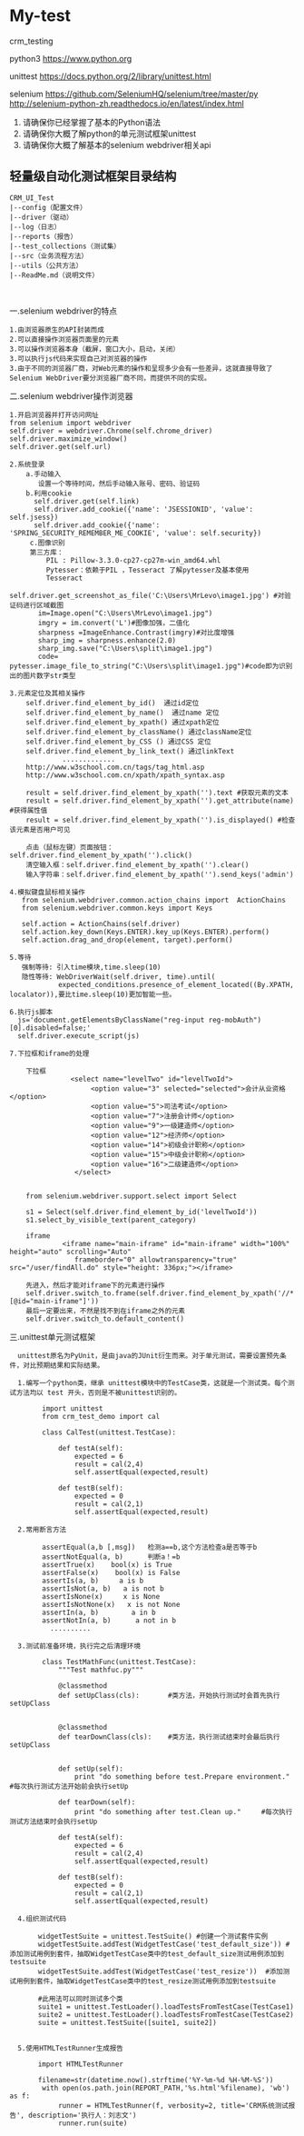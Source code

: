 # My-test 
crm_testing

python3
https://www.python.org

unittest
https://docs.python.org/2/library/unittest.html

selenium
https://github.com/SeleniumHQ/selenium/tree/master/py
http://selenium-python-zh.readthedocs.io/en/latest/index.html

1. 请确保你已经掌握了基本的Python语法
2. 请确保你大概了解python的单元测试框架unittest
3. 请确保你大概了解基本的selenium webdriver相关api
   
## 轻量级自动化测试框架目录结构

    CRM_UI_Test
    |--config（配置文件）
    |--driver（驱动）
    |--log（日志）
    |--reports（报告）
    |--test_collections（测试集）
    |--src（业务流程方法）
    |--utils（公共方法）
    |--ReadMe.md（说明文件）
        
   
   
   
   
 
 
一.selenium webdriver的特点

    1.由浏览器原生的API封装而成
    2.可以直接操作浏览器页面里的元素
    3.可以操作浏览器本身（截屏，窗口大小，启动，关闭）
    3.可以执行js代码来实现自己对浏览器的操作
    3.由于不同的浏览器厂商，对Web元素的操作和呈现多少会有一些差异，这就直接导致了Selenium WebDriver要分浏览器厂商不同，而提供不同的实现。 

二.selenium webdriver操作浏览器

    1.开启浏览器并打开访问网址
    from selenium import webdriver
    self.driver = webdriver.Chrome(self.chrome_driver)
    self.driver.maximize_window()
    self.driver.get(self.url)
    
    2.系统登录
        a.手动输入
           设置一个等待时间，然后手动输入账号、密码、验证码
        b.利用cookie
          self.driver.get(self.link)
          self.driver.add_cookie({'name': 'JSESSIONID', 'value': self.jsess})
          self.driver.add_cookie({'name': 'SPRING_SECURITY_REMEMBER_ME_COOKIE', 'value': self.security})
         c.图像识别
         第三方库：
             PIL : Pillow-3.3.0-cp27-cp27m-win_amd64.whl
             Pytesser：依赖于PIL ，Tesseract 了解pytesser及基本使用
             Tesseract
           self.driver.get_screenshot_as_file('C:\Users\MrLevo\image1.jpg') #对验证码进行区域截图
           im=Image.open("C:\Users\MrLevo\image1.jpg")
           imgry = im.convert('L')#图像加强，二值化
           sharpness =ImageEnhance.Contrast(imgry)#对比度增强
           sharp_img = sharpness.enhance(2.0)
           sharp_img.save("C:\Users\split\image1.jpg")
           code= pytesser.image_file_to_string("C:\Users\split\image1.jpg")#code即为识别出的图片数字str类型
     
    3.元素定位及其相关操作
        self.driver.find_element_by_id()  通过id定位
        self.driver.find_element_by_name()  通过name 定位
        self.driver.find_element_by_xpath() 通过xpath定位
        self.driver.find_element_by_className() 通过className定位
        self.driver.find_element_by_CSS () 通过CSS 定位
        self.driver.find_element_by_link_text() 通过linkText
                 .............
        http://www.w3school.com.cn/tags/tag_html.asp
        http://www.w3school.com.cn/xpath/xpath_syntax.asp
        
        result = self.driver.find_element_by_xpath('').text #获取元素的文本
        result = self.driver.find_element_by_xpath('').get_attribute(name) #获得属性值
        result = self.driver.find_element_by_xpath('').is_displayed() #检查该元素是否用户可见

        点击（鼠标左键）页面按钮：self.driver.find_element_by_xpath('').click()
        清空输入框：self.driver.find_element_by_xpath('').clear()
        输入字符串：self.driver.find_element_by_xpath('').send_keys('admin')
      
    4.模拟键盘鼠标相关操作
       from selenium.webdriver.common.action_chains import  ActionChains
       from selenium.webdriver.common.keys import Keys

       self.action = ActionChains(self.driver)
       self.action.key_down(Keys.ENTER).key_up(Keys.ENTER).perform()
       self.action.drag_and_drop(element, target).perform()
    
    5.等待
       强制等待: 引入time模块,time.sleep(10) 
       隐性等待: WebDriverWait(self.driver, time).until(
                expected_conditions.presence_of_element_located((By.XPATH, localator)),要比time.sleep(10)更加智能一些。             
    
    6.执行js脚本
      js='document.getElementsByClassName("reg-input reg-mobAuth")[0].disabled=false;'
      self.driver.execute_script(js)
      
    7.下拉框和iframe的处理
    
        下拉框
                   <select name="levelTwo" id="levelTwoId">
	                    <option value="3" selected="selected">会计从业资格</option>
						<option value="5">司法考试</option>
						<option value="7">注册会计师</option>
				        <option value="9">一级建造师</option>
						<option value="12">经济师</option>
						<option value="14">初级会计职称</option>
					    <option value="15">中级会计职称</option>
						<option value="16">二级建造师</option>					
					</select>
        
        
        from selenium.webdriver.support.select import Select
        
        s1 = Select(self.driver.find_element_by_id('levelTwoId'))
        s1.select_by_visible_text(parent_category)
        
        iframe
                 <iframe name="main-iframe" id="main-iframe" width="100%" height="auto" scrolling="Auto" 
                    frameborder="0" allowtransparency="true" src="/user/findAll.do" style="height: 336px;"></iframe>
    
        先进入，然后才能对iframe下的元素进行操作
        self.driver.switch_to.frame(self.driver.find_element_by_xpath('//*[@id="main-iframe"]'))
        最后一定要出来，不然是找不到在iframe之外的元素
        self.driver.switch_to.default_content()

三.unittest单元测试框架
        
      unittest原名为PyUnit，是由java的JUnit衍生而来。对于单元测试，需要设置预先条件，对比预期结果和实际结果。  
      
      1.编写一个python类，继承 unittest模块中的TestCase类，这就是一个测试类。每个测试方法均以 test 开头，否则是不被unittest识别的。
            
            import unittest
            from crm_test_demo import cal
     
            class CalTest(unittest.TestCase):
            
                def testA(self):
                    expected = 6
                    result = cal(2,4)
                    self.assertEqual(expected,result)
        
                def testB(self):
                    expected = 0
                    result = cal(2,1)
                    self.assertEqual(expected,result)

      2.常用断言方法
            
            assertEqual(a,b [,msg])   检测a==b,这个方法检查a是否等于b
            assertNotEqual(a, b)      判断a！=b
            assertTrue(x)    bool(x) is True
            assertFalse(x)    bool(x) is False            
            assertIs(a, b)     a is b            
            assertIsNot(a, b)   a is not b            
            assertIsNone(x)     x is None            
            assertIsNotNone(x)   x is not None            
            assertIn(a, b)        a in b            
            assertNotIn(a, b)      a not in b
              ..........

      3.测试前准备环境，执行完之后清理环境

            class TestMathFunc(unittest.TestCase):
                """Test mathfuc.py"""
            
                @classmethod
                def setUpClass(cls):       #类方法，开始执行测试时会首先执行setUpClass
                
                
                @classmethod
                def tearDownClass(cls):    #类方法，执行测试结束时会最后执行setUpClass
                
          
                def setUp(self):
                    print "do something before test.Prepare environment."  #每次执行测试方法开始前会执行setUp
            
                def tearDown(self):
                    print "do something after test.Clean up."     #每次执行测试方法结束时会执行setUp

                def testA(self):
                    expected = 6
                    result = cal(2,4)
                    self.assertEqual(expected,result)
        
                def testB(self):
                    expected = 0
                    result = cal(2,1)
                    self.assertEqual(expected,result)

      4.组织测试代码
           
           widgetTestSuite = unittest.TestSuite() #创建一个测试套件实例
           widgetTestSuite.addTest(WidgetTestCase('test_default_size')) #添加测试用例到套件，抽取WidgetTestCase类中的test_default_size测试用例添加到testsuite
           widgetTestSuite.addTest(WidgetTestCase('test_resize'))  #添加测试用例到套件，抽取WidgetTestCase类中的test_resize测试用例添加到testsuite

           #此用法可以同时测试多个类
           suite1 = unittest.TestLoader().loadTestsFromTestCase(TestCase1) 
           suite2 = unittest.TestLoader().loadTestsFromTestCase(TestCase2) 
           suite = unittest.TestSuite([suite1, suite2]) 
           

      5.使用HTMLTestRunner生成报告
        
           import HTMLTestRunner
           
           filename=str(datetime.now().strftime('%Y-%m-%d %H-%M-%S'))
            with open(os.path.join(REPORT_PATH,'%s.html'%filename), 'wb') as f:
                runner = HTMLTestRunner(f, verbosity=2, title='CRM系统测试报告', description='执行人：刘志文')
                runner.run(suite)
      
      







      
